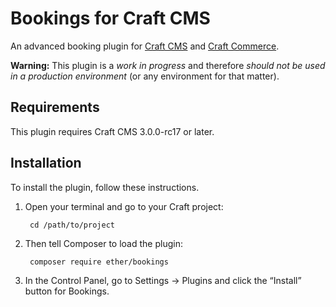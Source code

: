 # Bookings for Craft CMS

An advanced booking plugin for [Craft CMS](https://craftcms.com) and [Craft Commerce](https://craftcommerce.com).

**Warning:** This plugin is a _work in progress_ and therefore _should not be used in a production environment_ (or any environment for that matter).

## Requirements

This plugin requires Craft CMS 3.0.0-rc17 or later.

## Installation

To install the plugin, follow these instructions.

1. Open your terminal and go to your Craft project:

        cd /path/to/project

2. Then tell Composer to load the plugin:

        composer require ether/bookings

3. In the Control Panel, go to Settings → Plugins and click the “Install” button for Bookings.
